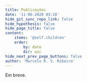 ```yaml
---
title: Publicações
date: '11-06-2020 03:18'
hide_git_sync_repo_link: false
hide_hypothesis: false
hide_page_title: false
content:
    items: '@self.children'
    order:
        by: date
        dir: asc
hide_next_prev_page_buttons: false
author: 'Marcelo R. S. Ribeiro'
---
```


Em breve.
